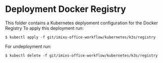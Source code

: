 # Deployment Docker Registry

This folder contains a Kubernetes deplyoment configuration for the Docker Registry
To apply this deployment run:

    $ kubectl apply -f git/imixs-office-workflow/kubernetes/k3s/registry

For undeployment run:

    $ kubectl delete -f git/imixs-office-workflow/kubernetes/k3s/registry
